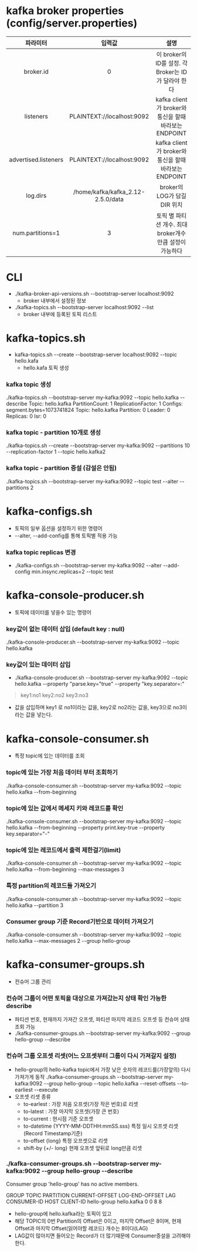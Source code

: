 # kafka broker properties (config/server.properties)


|         파라미터         |                입력값                |                     설명                     |  
|:--------------------:|:---------------------------------:|:------------------------------------------:|
|      broker.id       |                 0                 |  이 broker의 ID를 설정. 각 Broker는 ID가 달라야  한다   |
|      listeners       |    PLAINTEXT://localhost:9092     | kafka client가 broker와 통신을 할때 바라보는 ENDPOINT |
| advertised.listeners |    PLAINTEXT://localhost:9092     | kafka client가 broker와 통신을 할때 바라보는 ENDPOINT |
| log.dirs | /home/kafka/kafka_2.12-2.5.0/data |           broker의 LOG가 담길 DIR 위치           |
| num.partitions=1 |                 3                 |    토픽 별 파티션 개수. 최대 broker개수만큼 설정이 가능하다     |


# CLI
- ./kafka-broker-api-versions.sh --bootstrap-server localhost:9092
  - broker 내부에서 설정된 정보
- ./kafka-topics.sh --bootstrap-server localhost:9092 --list
  - broker 내부에 등록된 토픽 리스트

# kafka-topics.sh
- kafka-topics.sh --create --bootstrap-server localhost:9092 --topic hello.kafa
  - hello.kafa 토픽 생성


### kafka topic 생성
./kafka-topics.sh --bootstrap-server my-kafka:9092 --topic hello.kafka --describe
Topic: hello.kafka	PartitionCount: 1	ReplicationFactor: 1	Configs: segment.bytes=1073741824
Topic: hello.kafka	Partition: 0	Leader: 0	Replicas: 0	Isr: 0

### kafka topic - partition 10개로 생성
./kafka-topics.sh --create --bootstrap-server my-kafka:9092 --partitions 10 --replication-factor 1 --topic hello.kafka2

### kafka topic - partition 증설 (감설은 안됨)
./kafka-topics.sh --bootstrap-server my-kafka:9092 --topic test --alter --partitions 2


# kafka-configs.sh
- 토픽의 일부 옵션을 설정하기 위한 명령어 
- --alter, --add-config를 통해 토픽별 적용 가능

### kafka topic replicas 변경
- ./kafka-configs.sh  --bootstrap-server my-kafka:9092 --alter --add-config min.insync.replicas=2 --topic test

# kafka-console-producer.sh
- 토픽에 데이터를 넣을수 있는 명령어

### key값이 없는 데이터 삽입 (default key : null)
./kafka-console-producer.sh --bootstrap-server my-kafka:9092 --topic hello.kafka 

### key값이 있는 데이터 삽입
- ./kafka-console-producer.sh --bootstrap-server my-kafka:9092 --topic hello.kafka --property "parse.key="true" --property "key.separator=:"
> key1:no1
> key2:no2
> key3:no3
- 값을 삽입하며 key1 로 no1이라는 값을, key2로 no2라는 값을, key3으로 no3이라는 값을 넣는다. 

# kafka-console-consumer.sh
- 특정 topic에 있는 데이터를 조회

### topic에 있는 가장 처음 데이터 부터 조회하기
./kafka-console-consumer.sh --bootstrap-server my-kafka:9092 --topic hello.kafka  --from-beginning

### topic에 있는 값에서 메세지 키와 레코드를 확인
./kafka-console-consumer.sh --bootstrap-server my-kafka:9092 --topic hello.kafka  --from-beginning --property print.key-true --property key.separator="-"

### topic에 있는 레코드에서 출력 제한걸기(limit)
./kafka-console-consumer.sh --bootstrap-server my-kafka:9092 --topic hello.kafka  --from-beginning --max-messages 3

### 특정 partition의 레코드들 가져오기
./kafka-console-consumer.sh  --bootstrap-server my-kafka:9092 --topic hello.kafka --partition 3

### Consumer group 기준 Record기반으로 데이터 가져오기
./kafka-console-consumer.sh  --bootstrap-server my-kafka:9092 --topic hello.kafka  --max-messages 2 --group hello-group

# kafka-consumer-groups.sh
- 컨슈머 그룹 관리

### 컨슈머 그룹이 어떤 토픽을 대상으로 가져갔는지 상태 확인 가능한 describe
- 파티션 번호, 현재까지 가져간 오프셋, 파티션 마지막 레코드 오프셋 등 컨슈머 상태 조회 가능 
- ./kafka-consumer-groups.sh --bootstrap-server my-kafka:9092 --group hello-group --describe

### 컨슈머 그룹 오프셋 리셋(어느 오프셋부터 그룹이 다시 가져갈지 설정)
- hello-group의 hello-kafka topic에서 가장 낮은 숫자의 레코드를(가장앞의) 다시 가져가게 동작
  ./kafka-consumer-groups.sh --bootstrap-server my-kafka:9092  --group hello-group --topic hello.kafka --reset-offsets --to-earliest --execute 
- 오프셋 리셋 종류
  - to-earlest : 가장 처음 오프셋(가장 작은 번호)로 리셋
  - to-latest : 가장 마지막 오프셋(가장 큰 번호)
  - to-current : 현시점 기준 오프셋
  - to-datetime {YYYY-MM-DDTHH:mmSS.sss} 특정 일시 오프셋 리셋(Record Timestamp기준)
  - to-offset {long} 특정 오프셋으로 리셋
  - shift-by {+/- long} 현재 오프셋 앞뒤로 long만큼 리셋

### ./kafka-consumer-groups.sh --bootstrap-server my-kafka:9092 --group hello-group --describe

Consumer group 'hello-group' has no active members.

GROUP           TOPIC           PARTITION  CURRENT-OFFSET  LOG-END-OFFSET  LAG             CONSUMER-ID     HOST            CLIENT-ID
hello-group     hello.kafka     0          0               8               8    
- hello-group에 hello.kafka라는 토픽이 있고
- 해당 TOPIC의 0번 Partition의 Offset은 0이고, 마지막 Offset은 8이며, 현재 Offset과 마지막 Offset(읽어야할 레코드) 개수는 8이다(LAG)
- LAG값이 많아지면 들어오는 Record가 더 많기때문에 Consumer증설을 고려해야한다. 
